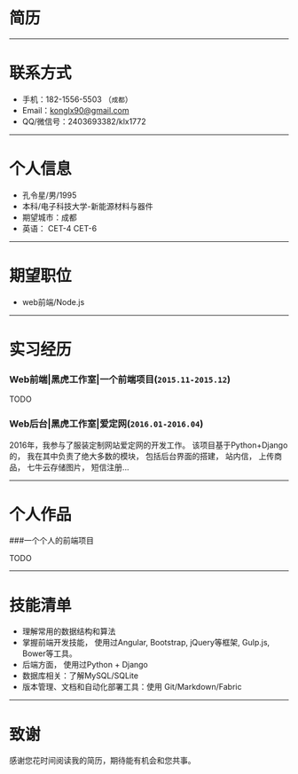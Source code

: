 # 简历

---

# 联系方式

- 手机：182-1556-5503 （```成都```）
- Email：konglx90@gmail.com
- QQ/微信号：2403693382/klx1772

---

# 个人信息

 - 孔令星/男/1995 
 - 本科/电子科技大学-新能源材料与器件 
 - 期望城市：成都
 - 英语： CET-4 CET-6

---

# 期望职位 

 - web前端/Node.js

---

# 实习经历


### Web前端|黑虎工作室|一个前端项目(```2015.11-2015.12```)

TODO

### Web后台|黑虎工作室|爱定网(```2016.01-2016.04```)

2016年，我参与了服装定制网站爱定网的开发工作。 该项目基于Python+Django的， 我在其中负责了绝大多数的模块， 包括后台界面的搭建， 站内信， 上传商品， 七牛云存储图片， 短信注册...


---

# 个人作品


###一个个人的前端项目

TODO

---

# 技能清单

- 理解常用的数据结构和算法
- 掌握前端开发技能， 使用过Angular, Bootstrap, jQuery等框架, Gulp.js, Bower等工具。
- 后端方面， 使用过Python + Django
- 数据库相关：了解MySQL/SQLite
- 版本管理、文档和自动化部署工具：使用 Git/Markdown/Fabric

---

# 致谢
感谢您花时间阅读我的简历，期待能有机会和您共事。

